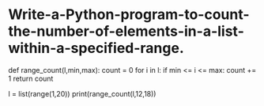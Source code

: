 # Write-a-Python-program-to-count-the-number-of-elements-in-a-list-within-a-specified-range.

def range_count(l,min,max):
    count = 0
    for i in l:
        if min <= i <= max:
            count += 1
    return count

l = list(range(1,20))
print(range_count(l,12,18))
